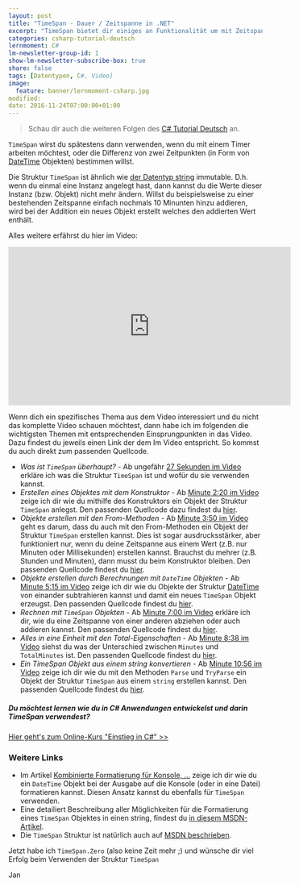 ```yaml
---
layout: post
title: "TimeSpan - Dauer / Zeitspanne in .NET"
excerpt: "TimeSpan bietet dir einiges an Funktionalität um mit Zeitspannen zu arbeiten. Hier erfährst du was genau."
categories: csharp-tutorial-deutsch
lernmoment: C#
lm-newsletter-group-id: 1
show-lm-newsletter-subscribe-box: true
share: false
tags: [Datentypen, C#, Video]
image:
  feature: banner/lernmoment-csharp.jpg
modified:
date: 2016-11-24T07:00:00+01:00
---
```


> Schau dir auch die weiteren Folgen des [C# Tutorial Deutsch](/csharp-tutorial-deutsch/) an.

`TimeSpan` wirst du spätestens dann verwenden, wenn du mit einem Timer arbeiten möchtest, oder die Differenz von zwei Zeitpunkten (in Form von [DateTime](https://youtu.be/Rlu5rPAQQwk) Objekten) bestimmen willst.

Die Struktur `TimeSpan` ist ähnlich wie [der Datentyp string](/csharp-tutorial-deutsch/der-datentyp-string/) immutable. D.h. wenn du einmal eine Instanz angelegt hast, dann kannst du die Werte dieser Instanz (bzw. Objekt) nicht mehr ändern. Willst du beispielsweise zu einer bestehenden Zeitspanne einfach nochmals 10 Minunten hinzu addieren, wird bei der Addition ein neues Objekt erstellt welches den addierten Wert enthält.

Alles weitere erfährst du hier im Video:

<iframe width="560" height="315" src="https://www.youtube-nocookie.com/embed/kkpE-gCe2t4" frameborder="0" allow="encrypted-media" allowfullscreen></iframe>

Wenn dich ein spezifisches Thema aus dem Video interessiert und du nicht das komplette Video schauen möchtest, dann habe ich im folgenden die wichtigsten Themen mit entsprechenden Einsprungpunkten in das Video. Dazu findest du jeweils einen Link der dem Im Video entspricht. So kommst du auch direkt zum passenden Quellcode.

 - *Was ist `TimeSpan` überhaupt?* - Ab ungefähr [27 Sekunden im Video](https://youtu.be/kkpE-gCe2t4?t=27) erkläre ich was die Struktur `TimeSpan` ist und wofür du sie verwenden kannst.
 - *Erstellen eines Objektes mit dem Konstruktor* - Ab [Minute 2:20 im Video](https://youtu.be/kkpE-gCe2t4?t=141) zeige ich dir wie du mithilfe des Konstruktors ein Objekt der Struktur `TimeSpan` anlegst. Den passenden Quellcode dazu findest du [hier](https://gist.github.com/suchja/2e20267ca471c23d9e175a27cd8ec809/50e7a8cbb38d8db155c37fee85a0b56602ee74bc).
 - *Objekte erstellen mit den From-Methoden* - Ab [Minute 3:50 im Video](https://youtu.be/kkpE-gCe2t4?t=230) geht es darum, dass du auch mit den From-Methoden ein Objekt der Struktur `TimeSpan` erstellen kannst. Dies ist sogar ausdrucksstärker, aber funktioniert nur, wenn du deine Zeitspanne aus einem Wert (z.B. nur Minuten oder Millisekunden) erstellen kannst. Brauchst du mehrer (z.B. Stunden und Minuten), dann musst du beim Konstruktor bleiben. Den passenden Quellcode findest du [hier](https://gist.github.com/suchja/2e20267ca471c23d9e175a27cd8ec809/b2c16f0b8bab5670cb517071356130566ae8eaf5).
 - *Objekte erstellen durch Berechnungen mit `DateTime` Objekten* - Ab [Minute 5:15 im Video](https://youtu.be/kkpE-gCe2t4?t=315) zeige ich dir wie du Objekte der Struktur [DateTime]() von einander subtrahieren kannst und damit ein neues `TimeSpan` Objekt erzeugst. Den passenden Quellcode findest du [hier](https://gist.github.com/suchja/2e20267ca471c23d9e175a27cd8ec809/ccb94ac90f2090157558583b70138cc1056b9b9b).
 - *Rechnen mit `TimeSpan` Objekten* - Ab [Minute 7:00 im Video](https://youtu.be/kkpE-gCe2t4?t=421) erkläre ich dir, wie du eine Zeitspanne von einer anderen abziehen oder auch addieren kannst. Den passenden Quellcode findest du [hier](https://gist.github.com/suchja/2e20267ca471c23d9e175a27cd8ec809/d81285434771467458a3cdf0134613e25ebf61a5).
 - *Alles in eine Einheit mit den Total-Eigenschaften* - Ab [Minute 8:38 im Video](https://youtu.be/kkpE-gCe2t4?t=518) siehst du was der Unterschied zwischen `Minutes` und `TotalMinutes` ist. Den passenden Quellcode findest du [hier](https://gist.github.com/suchja/2e20267ca471c23d9e175a27cd8ec809/4093410a6f8ae97f2145048655225583b601f2fe).
 - *Ein TimeSpan Objekt aus einem string konvertieren* - Ab [Minute 10:56 im Video](https://youtu.be/kkpE-gCe2t4?t=657) zeige ich dir wie du mit den Methoden `Parse` und `TryParse` ein Objekt der Struktur `TimeSpan` aus einem `string` erstellen kannst. Den passenden Quellcode findest du [hier](https://gist.github.com/suchja/2e20267ca471c23d9e175a27cd8ec809/abd269b7148b8a4d68c639af927a8d56b1944b64).

<div class="subscribe-notice">
<h5>Du möchtest lernen wie du in C# Anwendungen entwickelst und darin TimeSpan verwendest?</h5>
<a markdown="0" href="https://www.udemy.com/course/einstieg-in-csharp-software-programmieren-wie-ein-profi/?couponCode=CS_20-1220_LMDE" class="notice-button">Hier geht's zum Online-Kurs "Einstieg in C#" >></a>
</div>

### Weitere Links

 - Im Artikel [Kombinierte Formatierung für Konsole, ...](/csharp-programmieren/kombinierte-formatierung-fuer-konsole-datei/) zeige ich dir wie du ein `DateTime` Objekt bei der Ausgabe auf die Konsole (oder in eine Datei) formatieren kannst. Diesen Ansatz kannst du ebenfalls für `TimeSpan` verwenden.
 - Eine detailiert Beschreibung aller Möglichkeiten für die Formatierung eines `TimeSpan` Objektes in einen string, findest du [in diesem MSDN-Artikel](https://msdn.microsoft.com/de-de/library/ee372287(v=vs.110).aspx).
 - Die `TimeSpan` Struktur ist natürlich auch auf [MSDN beschrieben](https://msdn.microsoft.com/de-de/library/system.timespan(v=vs.110).aspx).

Jetzt habe ich `TimeSpan.Zero` (also keine Zeit mehr ;) und wünsche dir viel Erfolg beim Verwenden der Struktur `TimeSpan`

Jan

